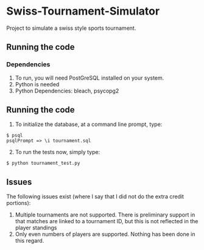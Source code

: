# Swiss-Tournament-Simulator

Project to simulate a swiss style sports tournament.

## Running the code 

### Dependencies

1. To run, you will need PostGreSQL installed on your system. 
2. Python is needed
3. Python Dependencies: bleach, psycopg2

## Running the code

1. To initialize the database, at a command line prompt, type:

```
$ psql
psqlPrompt => \i tournament.sql
```

2. To run the tests now, simply type:

```
$ python tournament_test.py
```

## Issues

The following issues exist (where I say that I did not do the extra credit portions):

1. Multiple tournaments are not supported. There is preliminary support in that matches are linked to a tournament ID, but this is not reflected in the player standings
2. Only even numbers of players are supported. Nothing has been done in this regard.
